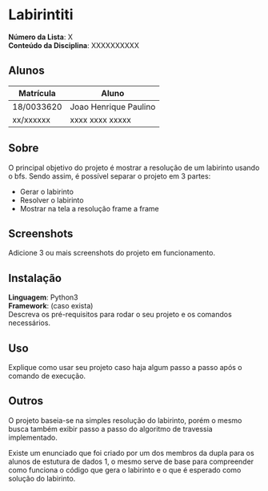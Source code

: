 # Labirintiti

**Número da Lista**: X<br>
**Conteúdo da Disciplina**: XXXXXXXXXX<br>

## Alunos
|Matrícula | Aluno |
| -- | -- |
| 18/0033620 |  Joao Henrique Paulino |
| xx/xxxxxx  |  xxxx xxxx xxxxx |

## Sobre 

O principal objetivo do projeto é mostrar a resolução de um labirinto usando o bfs. Sendo assim,
é possível separar o projeto em 3 partes:
 - Gerar o labirinto
 - Resolver o labirinto
 - Mostrar na tela a resolução frame a frame 


## Screenshots
Adicione 3 ou mais screenshots do projeto em funcionamento.

## Instalação 
**Linguagem**: Python3<br>
**Framework**: (caso exista)<br>
Descreva os pré-requisitos para rodar o seu projeto e os comandos necessários.

## Uso 
Explique como usar seu projeto caso haja algum passo a passo após o comando de execução.

## Outros 
O projeto baseia-se na simples resolução do labirinto, porém o mesmo busca também
exibir passo a passo do algoritmo de travessia implementado.

Existe um enunciado que foi criado por um dos membros da dupla para os alunos de estutura
de dados 1, o mesmo serve de base para compreender como funciona o código que gera o labirinto
e o que é esperado como solução do labirinto.
